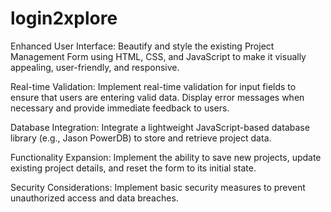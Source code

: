 # login2xplore
Enhanced User Interface: Beautify and style the existing Project Management Form using HTML, CSS, and JavaScript to make it visually appealing, user-friendly, and responsive.

Real-time Validation: Implement real-time validation for input fields to ensure that users are entering valid data. Display error messages when necessary and provide immediate feedback to users.

Database Integration: Integrate a lightweight JavaScript-based database library (e.g., Jason PowerDB) to store and retrieve project data.

Functionality Expansion: Implement the ability to save new projects, update existing project details, and reset the form to its initial state.

Security Considerations: Implement basic security measures to prevent unauthorized access and data breaches.
